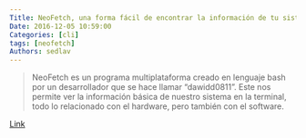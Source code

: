 ```yaml
---
Title: NeoFetch, una forma fácil de encontrar la información de tu sistema
Date: 2016-12-05 10:59:00
Categories: [cli]
tags: [neofetch]
Authors: sedlav
---
```


> NeoFetch es un programa multiplataforma creado en lenguaje bash por un desarrollador que se hace llamar “dawidd0811”. Este nos permite ver la información básica de nuestro sistema en la terminal, todo lo relacionado con el hardware, pero también con el software.

[Link](https://gutl.jovenclub.cu/neofetch-una-forma-facil-de-encontrar-informacion-de-tu-sistema/)
